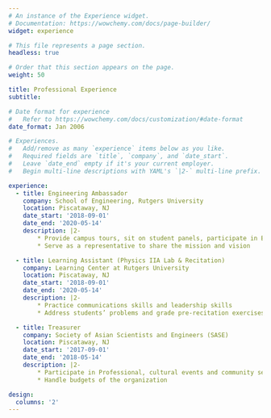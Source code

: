 ```yaml
---
# An instance of the Experience widget.
# Documentation: https://wowchemy.com/docs/page-builder/
widget: experience

# This file represents a page section.
headless: true

# Order that this section appears on the page.
weight: 50

title: Professional Experience
subtitle:

# Date format for experience
#   Refer to https://wowchemy.com/docs/customization/#date-format
date_format: Jan 2006

# Experiences.
#   Add/remove as many `experience` items below as you like.
#   Required fields are `title`, `company`, and `date_start`.
#   Leave `date_end` empty if it's your current employer.
#   Begin multi-line descriptions with YAML's `|2-` multi-line prefix.

experience:
  - title: Engineering Ambassador
    company: School of Engineering, Rutgers University
    location: Piscataway, NJ
    date_start: '2018-09-01'
    date_end: '2020-05-14'
    description: |2-
        * Provide campus tours, sit on student panels, participate in Engagement events
        * Serve as a representative to share the mission and vision

  - title: Learning Assistant (Physics IIA Lab & Recitation)
    company: Learning Center at Rutgers University
    location: Piscataway, NJ
    date_start: '2018-09-01'
    date_end: '2020-05-14'
    description: |2-
        * Practice communications skills and leadership skills 
        * Address students’ problems and grade pre-recitation exercises

  - title: Treasurer
    company: Society of Asian Scientists and Engineers (SASE)
    location: Piscataway, NJ
    date_start: '2017-09-01'
    date_end: '2018-05-14'
    description: |2-
        * Participate in Professional, cultural events and community services
        * Handle budgets of the organization

design:
  columns: '2'
---
```

